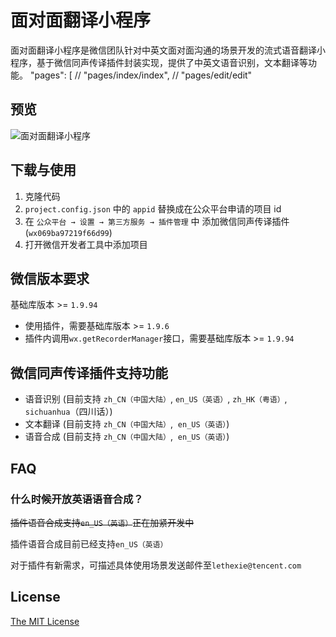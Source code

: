 # 面对面翻译小程序


面对面翻译小程序是微信团队针对中英文面对面沟通的场景开发的流式语音翻译小程序，基于微信同声传译插件封装实现，提供了中英文语音识别，文本翻译等功能。
 "pages": [
    // "pages/index/index",
    // "pages/edit/edit"


## 预览
![面对面翻译小程序](image/qr.jpg)


## 下载与使用

1. 克隆代码
2. `project.config.json` 中的 `appid` 替换成在公众平台申请的项目 id
3. 在 `公众平台 → 设置 → 第三方服务 → 插件管理` 中 添加微信同声传译插件 (`wx069ba97219f66d99`)
4. 打开微信开发者工具中添加项目


## 微信版本要求

基础库版本 >= `1.9.94`

- 使用插件，需要基础库版本 >= `1.9.6`
- 插件内调用`wx.getRecorderManager`接口，需要基础库版本 >= `1.9.94`


## 微信同声传译插件支持功能

- 语音识别 (目前支持 `zh_CN（中国大陆）`,  `en_US（英语）`, `zh_HK（粤语）`, `sichuanhua`（四川话）)
- 文本翻译 (目前支持 `zh_CN（中国大陆）`,  `en_US（英语）`)
- 语音合成 (目前支持 `zh_CN（中国大陆）`,  `en_US（英语）`)

## FAQ

### 什么时候开放英语语音合成？

~~插件语音合成支持`en_US（英语）`正在加紧开发中~~

插件语音合成目前已经支持`en_US（英语）`

对于插件有新需求，可描述具体使用场景发送邮件至`lethexie@tencent.com`

## License

[The MIT License](./LICENSE.txt)
